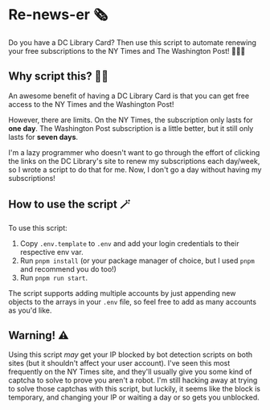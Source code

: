 # Re-news-er 🗞️

Do you have a DC Library Card? Then use this script to automate renewing your free subscriptions to the NY Times and The Washington Post! 📖🤓📰

## Why script this? 👨‍💻

An awesome benefit of having a DC Library Card is that you can get free access to the NY Times and the Washington Post!

However, there are limits. On the NY Times, the subscription only lasts for **one day**. The Washington Post subscription is a little better, but it still only lasts for **seven days**. 

I'm a lazy programmer who doesn't want to go through the effort of clicking the links on the DC Library's site to renew my subscriptions each day/week, so I wrote a script to do that for me. Now, I don't go a day without having my subscriptions!

## How to use the script 🪄

To use this script:

1. Copy `.env.template` to `.env` and add your login credentials to their respective env var.
2. Run `pnpm install` (or your package manager of choice, but I used `pnpm` and recommend you do too!)
3. Run `pnpm run start`.

The script supports adding multiple accounts by just appending new objects to the arrays in your `.env` file, so feel free to add as many accounts as you'd like.

## Warning! ⚠️

Using this script _may_ get your IP blocked by bot detection scripts on both sites (but it shouldn't affect your user account). I've seen this most frequently on the NY Times site, and they'll usually give you some kind of captcha to solve to prove you aren't a robot. I'm still hacking away at trying to solve those captchas with this script, but luckily, it seems like the block is temporary, and changing your IP or waiting a day or so gets you unblocked.